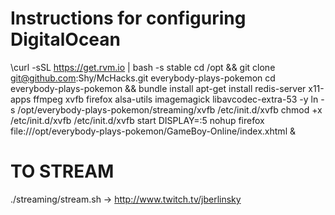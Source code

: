 # Instructions for configuring DigitalOcean

\curl -sSL https://get.rvm.io | bash -s stable
cd /opt && git clone git@github.com:Shy/McHacks.git everybody-plays-pokemon
cd everybody-plays-pokemon && bundle install
apt-get install redis-server x11-apps ffmpeg xvfb firefox alsa-utils imagemagick libavcodec-extra-53 -y
ln -s /opt/everybody-plays-pokemon/streaming/xvfb /etc/init.d/xvfb
chmod +x /etc/init.d/xvfb
/etc/init.d/xvfb start
DISPLAY=:5 nohup firefox file:///opt/everybody-plays-pokemon/GameBoy-Online/index.xhtml &


# TO STREAM
./streaming/stream.sh -> http://www.twitch.tv/jberlinsky
